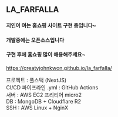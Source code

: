 ## LA_FARFALLA
#### 지인이 여는 홈쇼핑 사이트 구현 중입니다~ 
#### 개발중에는 오픈소스입니다
#### 구현 후에 홈쇼핑 많이 애용해주세요~

https://creatyjohnkwon.github.io/la_farfalla/

프로젝트 : 풀스택 (NextJS)</br>
CI/CD 파이프라인 .yml : GitHub Actions</br>
서버 : AWS EC2 프리티어 micro2 </br>
DB : MongoDB + Cloudflare R2</br>
SSH : AWS Linux + NginX</br>
